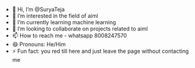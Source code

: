 - 👋 Hi, I’m @SuryaTeja
- 👀 I’m interested in the field of aiml
- 🌱 I’m currently learning machine learning
- 💞️ I’m looking to collaborate on projects related to aiml
- 📫 How to reach me - whatsapp 8008247570
- 😄 Pronouns: He/Him
- ⚡ Fun fact: you red till here and just leave the page without contacting me

<!---
SuryaMetta/SuryaMetta is a ✨ special ✨ repository because its `README.md` (this file) appears on your GitHub profile.
You can click the Preview link to take a look at your changes.
--->
